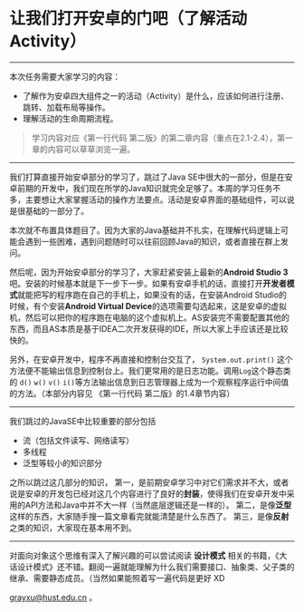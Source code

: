 # 让我们打开安卓的门吧（了解活动Activity）
--------

本次任务需要大家学习的内容：

- 了解作为安卓四大组件之一的活动（Activity）是什么，应该如何进行注册、跳转、加载布局等操作。
- 理解活动的生命周期流程。

> 学习内容对应《第一行代码 第二版》的第二章内容（重点在2.1-2.4），第一章的内容可以草草浏览一遍。

--------

我们打算直接开始安卓部分的学习了，跳过了Java SE中很大的一部分，但是在安卓前期的开发中，我们现在所学的Java知识就完全足够了。本周的学习任务不多，主要想让大家掌握活动的操作方法要点。活动是安卓界面的基础组件，可以说是很基础的一部分了。

本次就不布置具体题目了。因为大家的Java基础并不扎实，在理解代码逻辑上可能会遇到一些困难，遇到问题随时可以往前回顾Java的知识，或者直接在群上发问。

然后呢，因为开始安卓部分的学习了，大家赶紧安装上最新的**Android Studio 3**吧。安装的时候基本就是下一步下一步。如果有安卓手机的话，直接打开**开发者模式**就能把写的程序跑在自己的手机上，如果没有的话，在安装Android Studio的时候，有个安装**Android Virtual Device**的选项需要勾选起来，这是安卓的虚拟机，然后可以把你的程序跑在电脑的这个虚拟机上。AS安装完不需要配置其他的东西，而且AS本质是基于IDEA二次开发获得的IDE，所以大家上手应该还是比较快的。

另外，在安卓开发中，程序不再直接和控制台交互了， ` System.out.print() ` 这个方法便不能输出信息到控制台上。我们更常用的是日志功能。调用`Log`这个静态类的 `d()` `w()` `v()` `i()`等方法输出信息到日志管理器上成为一个观察程序运行中间值的方法。（本部分内容见 《第一行代码 第二版》的1.4章节内容）

-----

我们跳过的JavaSE中比较重要的部分包括 
- 流（包括文件读写、网络读写）
- 多线程
- 泛型等较小的知识部分


之所以跳过这几部分的知识，
第一，是前期安卓学习中对它们需求并不大，或者说是安卓的开发包已经对这几个内容进行了良好的**封装**，使得我们在安卓开发中采用的API方法和Java中并不大一样（当然底层逻辑还是一样的）。
第二，是像**泛型**这样的东西，大家随手搜一篇文章看完就能清楚是什么东西了。
第三，是像**反射**之类的知识，大家现在基本用不到。

-----

对面向对象这个思维有深入了解兴趣的可以尝试阅读 **设计模式** 相关的书籍，《大话设计模式》还不错。翻阅一遍就能理解为什么我们需要接口、抽象类、父子类的继承、需要静态成员。（当然如果能照着写一遍代码是更好 XD

grayxu@hust.edu.cn 。

